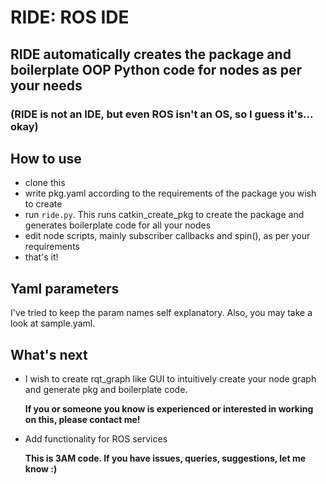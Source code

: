 # RIDE: ROS IDE
## RIDE automatically creates the package and boilerplate OOP Python code for nodes as per your needs


### (RIDE is not an IDE, but even ROS isn't an OS, so I guess it's... okay)

## How to use
- clone this
- write pkg.yaml according to the requirements of the package you wish to create
- run ```ride.py```. This runs catkin_create_pkg to create the package and generates boilerplate code for all your nodes
- edit node scripts, mainly subscriber callbacks and spin(), as per your requirements
- that's it!

## Yaml parameters
I've tried to keep the param names self explanatory. Also, you may take a look at sample.yaml.

## What's next
- I wish to create rqt_graph like GUI to intuitively create your node graph and generate pkg and boilerplate code.
 
  **If you or someone you know is experienced or interested in working on this, please contact me!**
- Add functionality for ROS services

  **This is 3AM code. If you have issues, queries, suggestions, let me know :)**

